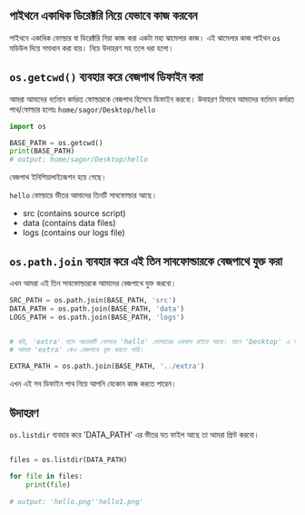 ## পাইথনে একাধিক ডিরেক্টরি নিয়ে যেভাবে কাজ করবেন

পাইথনে একাধিক ফোল্ডার বা ডিরেক্টরি নিয়া কাজ করা একটা মহা ঝামেলার কাজ।
এই ঝামেলার কাজ পাইথন `os` মডিউল দিয়ে সমাধান করা যায়। নিচে উদাহরণ সহ তলে ধরা হলো।

## `os.getcwd()` ব্যবহার করে বেজপাথ ডিফাইন করা

আমরা আমাদের বর্তমান কর্মরত ফোল্ডারকে বেজপাথ হিসেবে ডিফাইন করবো।
উদাহরণ হিসাবে আমাদের বর্তমান কর্মরত পাথ/ফোল্ডার হলোঃ `home/sagor/Desktop/hello`

```py
import os

BASE_PATH = os.getcwd()
print(BASE_PATH)
# output: home/sagor/Desktop/hello

```
বেজপাথ ইনিশিয়ালাইজেশন হয়ে গেছে।

`hello` ফোল্ডারে ভীতর আমাদের তিনটি সাবফোল্ডার আছে। 

* src (contains source script)
* data (contains data files)
* logs (contains our logs file)

## `os.path.join` ব্যবহার করে এই তিন সাবফোল্ডারকে বেজপাথে যুক্ত করা

এখন আমরা এই তিন সাবফোল্ডারকে আমাদের বেজপাথে যুক্ত করবো।

```py
SRC_PATH = os.path.join(BASE_PATH, 'src')
DATA_PATH = os.path.join(BASE_PATH, 'data')
LOGS_PATH = os.path.join(BASE_PATH, 'logs')


# ধরি, 'extra' নামে আরেকটি ফোল্ডার 'hello' ফোল্ডারের একধাপ বাইরে আছে। মানে 'Desktop' এ আছে। 
# আমরা 'extra' কেও বেজপাথে যুক্ত করতে পারি।

EXTRA_PATH = os.path.join(BASE_PATH, '../extra')


```


এখন এই সব ডিফাইন পাথ নিয়ে আপনি যেকোন কাজ করতে পারেন। 

## উদাহরণ

`os.listdir` ব্যবহার করে 'DATA_PATH' এর ভীতর যত ফাইল আছে তা আমরা প্রিন্ট করবো।

```py

files = os.listdir(DATA_PATH)

for file in files:
    print(file)
    
# output: 'hello.png''hello1.png'


```
